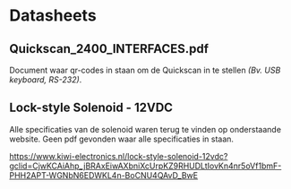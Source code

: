 # Datasheets

## Quickscan_2400_INTERFACES.pdf
Document waar qr-codes in staan om de Quickscan in te stellen *(Bv. USB keyboard, RS-232)*.
## Lock-style Solenoid - 12VDC
Alle specificaties van de solenoid waren terug te vinden op onderstaande website. Geen pdf gevonden waar alle specificaties in staan.

https://www.kiwi-electronics.nl/lock-style-solenoid-12vdc?gclid=CjwKCAiAhp_jBRAxEiwAXbniXcUrpKZ9RHUDLtIovKn4nr5oVf1bmF-PHH2APT-WGNbN6EDWKL4n-BoCNU4QAvD_BwE
